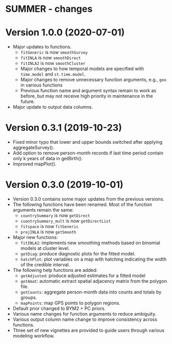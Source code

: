 # SUMMER - changes
Version 1.0.0 (2020-07-01) 
==========================
+ Major updates to functions.
    + ``fitGeneric`` is now ``smoothSurvey``
    + ``fitINLA`` is now ``smoothDirect``
    + ``fitINLA2`` is now ``smoothCluster``
    + Major changes to how temporal models are specified with `time.model` and `st.time.model`.
    + Major changes to remove unnecessary function arguments, e.g., ``geo`` in various functions
    + Previous function name and argument syntax remain to work as before, but may not receive high priority in maintenance in the future.  
+ Major update to output data columns.

Version 0.3.1 (2019-10-23) 
==========================
+ Fixed minor typo that lower and upper bounds switched after applying aggregateSurvey().
+ Add option to remove person-month records if last time period contain only k years of data in getBirth().
+ Improved mapPlot().

Version 0.3.0 (2019-10-01) 
==========================
+ Version 0.3.0 contains some major updates from the previous versions. 
+ The following functions have been renamed. Most of the function arguments remain the same:
    * ``countrySummary`` is now ``getDirect``
    * ``cuontrySummary_mult`` is now ``getDirectList``
    * ``fitspace`` is now ``fitGeneric``
    * ``projINLA`` is now ``getSmooth``   
+ Major new functions:
    + ``fitINLA2``: implements new smoothing methods based on binomial models at cluster level. 
    + ``getDiag``: produce diagnostic plots for the fitted model.
    + ``hatchPlot``: plot variables on a map with hatching indicating the width of the credible interval.
+ The following help functions are added:
    + ``getAdjusted``: produce adjusted estimates for a fitted model
    + ``getAmat``: automatic extract spatial adjacency matrix from the polygon file.
    + ``getCounts``: aggregate person-month data into counts and totals by groups.
    + ``mapPoints``: map GPS points to polygon regions.    
+ Default prior changed to BYM2 + PC priors.
+ Various name changes for function arguments to reduce ambiguity. 
+ Various output column name change to improve consistency across functions.
+ Three set of new vignettes are provided to guide users through various modeling workflow.
